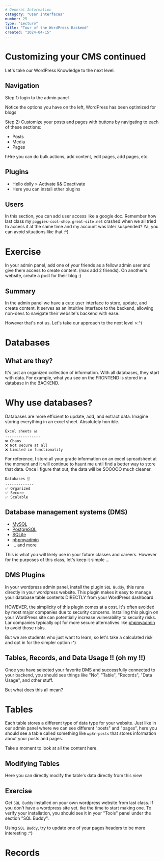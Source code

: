 ```yaml
---
# General Information
category: "User Interfaces"
number: 25
type: "Lecture"
title: "Tour of the WordPress Backend"
created: "2024-04-15"
---
```


# Customizing your CMS continued

Let's take our WordPress Knowledge to the next level.

## Navigation

Step 1) login to the admin panel

Notice the options you have on the left, WordPress has been optimized for blogs

Step 2) Customize your posts and pages with buttons by navigating to each of these sections:

- Posts
- Media
- Pages

hHre you can do bulk actions, add content, edit pages, add pages, etc.

## Plugins

- Hello dolly > Activate && Deactivate
- Here you can install other plugins

## Users

In this section, you can add user access like a google doc. Remember how last class my `poggies-cool-shop.great-site.net` crashed when we all tried to access it at the same time and my account was later suspended? Ya, you can avoid situations like that :^)

# Exercise

In your admin panel, add one of your friends as a fellow admin user and give them access to create content. (max add 2 friends). On another's website, create a post for their blog :)

## Summary

In the admin panel we have a cute user interface to store, update, and create content. It serves as an intuitive interface to the backend, allowing non-devs to navigate their website's backend with ease.

However that's not us. Let's take our approach to the next level >:^)

# Databases

## What are they?

It's just an organized collection of information. With all databases, they start with data. For example, what you see on the FRONTEND is stored in a database in the BACKEND.

# Why use databases?

Databases are more efficient to update, add, and extract data. Imagine storing everything in an excel sheet. Absolutely horrible.

```text
Excel sheets 📊
----------------
❌ Chaos
❌ Not secure at all
❌ Limited in functionality
```

For reference, I store all your grade information on an excel spreadsheet at the moment and it will continue to haunt me until find a better way to store that data. Once i figure that out, the data will be SOOOOO much cleaner.

```text
Databases 🗄️
-------------
✅ Organized
✅ Secure
✅ Scalable
```

## Database management systems (DMS)

- [MySQL](https://www.mysql.com/)
- [PostgreSQL](https://www.postgresql.org/)
- [SQLite](https://www.sqlite.org/)
- [phpmyadmin](https://www.phpmyadmin.net/)
- ... and more

This is what you will likely use in your future classes and careers. However for the purposes of this class, let's keep it simple ...

## DMS Plugins

In your wordpress admin panel, install the plugin `SQL Buddy`, this runs directly in your wordpress website. This plugin makes it easy to manage your database table contents DIRECTLY from your WordPress dashboard.

HOWEVER, the simplicity of this plugin comes at a cost. It's often avoided by most major companies due to security concerns. Installing this plugin on your WordPress site can potentially increase vulnerability to security risks. Lar companies typically opt for more secure alternatives like [phpmyadmin](https://www.phpmyadmin.net/) to avoid those risks.

But we are students who just want to learn, so let's take a calculated risk and opt in for the simpler option :^)

## Tables, Records, and Data Usage !! (oh my !!)

Once you have selected your favorite DMS and successfully connected to your backend, you should see things like "No", "Table", "Records", "Data Usage", and other stuff.

But what does this all mean?

# Tables

Each table stores a different type of data type for your website. Just like in our admin panel where we can see different "posts" and "pages", here you should see a table called something like `wp8r-posts` that stores information about your posts and pages.

Take a moment to look at all the content here.

## Modifying Tables

Here you can directly modify the table's data directly from this view

## Exercise

Get `SQL Buddy` installed on your own wordpress website from last class. If you don't have a wordpress site yet, tke the time to start making one. To verify your installation, you should see it in your "Tools" panel under the section "SQL Buddy".

Using `SQL Buddy`, try to update one of your pages headers to be more interesting :^)

# Records
